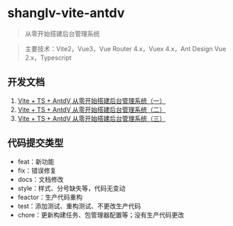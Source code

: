 # shanglv-vite-antdv

> 从零开始搭建后台管理系统

> 主要技术：Vite2，Vue3，Vue Router 4.x，Vuex 4.x，Ant Design Vue 2.x，Typescript

## 开发文档

1. [Vite + TS + AntdV 从零开始搭建后台管理系统（一）](https://github.com/zptime/shanglv-vite-antdv/blob/main/readme/FIRST.md)
2. [Vite + TS + AntdV 从零开始搭建后台管理系统（二）](https://github.com/zptime/shanglv-vite-antdv/blob/main/readme/SECOND.md)
3. [Vite + TS + AntdV 从零开始搭建后台管理系统（三）](https://github.com/zptime/shanglv-vite-antdv/blob/main/readme/THIRD.md)

## 代码提交类型

- feat：新功能
- fix：错误修复
- docs：文档修改
- style：样式、分号缺失等，代码无变动
- feactor：生产代码重构
- test：添加测试、重构测试、不更改生产代码
- chore：更新构建任务、包管理器配置等；没有生产代码更改

